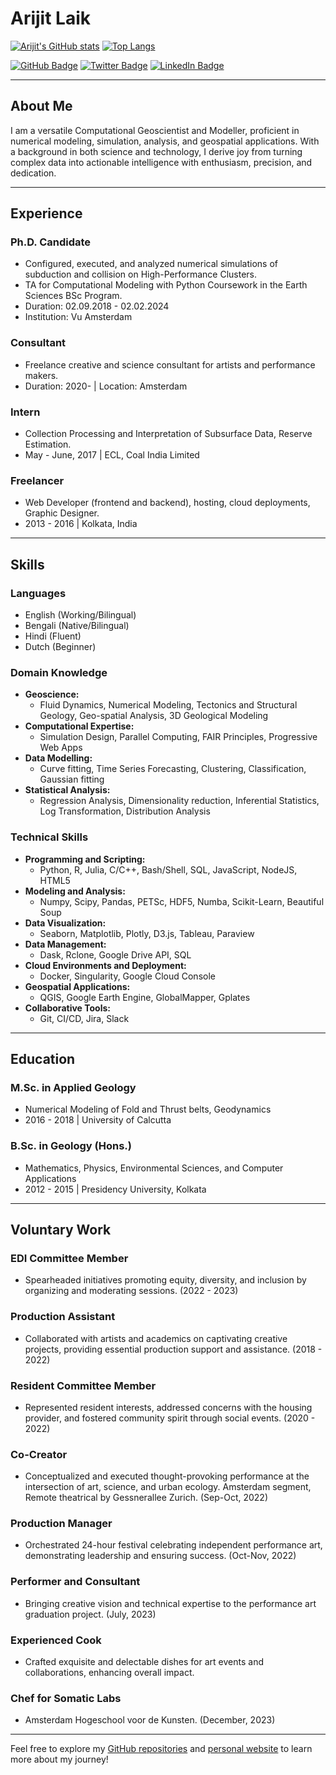 # Arijit Laik
[![Arijit's GitHub stats](https://github-readme-stats.vercel.app/api?username=arijitlaik)](https://github.com/arijitlaik/github-readme-stats)
[![Top Langs](https://github-readme-stats.vercel.app/api/top-langs/?username=arijitlaik)](https://github.com/arijitlaik/github-readme-stats)

[![GitHub Badge](https://img.shields.io/github/followers/arijitlaik?label=Follow&style=social)](https://github.com/arijitlaik)
[![Twitter Badge](https://img.shields.io/twitter/follow/arijit_laik?label=Follow&style=social)](https://twitter.com/arijit_laik)
[![LinkedIn Badge](https://img.shields.io/badge/-Arijit%20Laik-blue?style=flat-square&logo=Linkedin&logoColor=white&link=https://www.linkedin.com/in/arijitlaik/)](https://www.linkedin.com/in/arijitlaik/)

---

## About Me

I am a versatile Computational Geoscientist and Modeller, proficient in numerical modeling, simulation, analysis, and geospatial applications. With a background in both science and technology, I derive joy from turning complex data into actionable intelligence with enthusiasm, precision, and dedication.

---

## Experience

### Ph.D. Candidate
- Configured, executed, and analyzed numerical simulations of subduction and collision on High-Performance Clusters.
- TA for Computational Modeling with Python Coursework in the Earth Sciences BSc Program.
- Duration: 02.09.2018 - 02.02.2024
- Institution: Vu Amsterdam

### Consultant
- Freelance creative and science consultant for artists and performance makers.
- Duration: 2020- | Location: Amsterdam

### Intern
- Collection Processing and Interpretation of Subsurface Data, Reserve Estimation.
- May - June, 2017 | ECL, Coal India Limited

### Freelancer
- Web Developer (frontend and backend), hosting, cloud deployments, Graphic Designer.
- 2013 - 2016 | Kolkata, India

---

## Skills

### Languages
- English (Working/Bilingual)
- Bengali (Native/Bilingual)
- Hindi (Fluent)
- Dutch (Beginner)

### Domain Knowledge
- **Geoscience:**
  - Fluid Dynamics, Numerical Modeling, Tectonics and Structural Geology, Geo-spatial Analysis, 3D Geological Modeling
- **Computational Expertise:**
  - Simulation Design, Parallel Computing, FAIR Principles, Progressive Web Apps
- **Data Modelling:**
  - Curve fitting, Time Series Forecasting, Clustering, Classification, Gaussian fitting
- **Statistical Analysis:**
  - Regression Analysis, Dimensionality reduction, Inferential Statistics, Log Transformation, Distribution Analysis

### Technical Skills
- **Programming and Scripting:**
  - Python, R, Julia, C/C++, Bash/Shell, SQL, JavaScript, NodeJS, HTML5
- **Modeling and Analysis:**
  - Numpy, Scipy, Pandas, PETSc, HDF5, Numba, Scikit-Learn, Beautiful Soup
- **Data Visualization:**
  - Seaborn, Matplotlib, Plotly, D3.js, Tableau, Paraview
- **Data Management:**
  - Dask, Rclone, Google Drive API, SQL
- **Cloud Environments and Deployment:**
  - Docker, Singularity, Google Cloud Console
- **Geospatial Applications:**
  - QGIS, Google Earth Engine, GlobalMapper, Gplates
- **Collaborative Tools:**
  - Git, CI/CD, Jira, Slack

---

## Education

### M.Sc. in Applied Geology
- Numerical Modeling of Fold and Thrust belts, Geodynamics
- 2016 - 2018 | University of Calcutta

### B.Sc. in Geology (Hons.)
- Mathematics, Physics, Environmental Sciences, and Computer Applications
- 2012 - 2015 | Presidency University, Kolkata

---

## Voluntary Work

### EDI Committee Member
- Spearheaded initiatives promoting equity, diversity, and inclusion by organizing and moderating sessions. (2022 - 2023)

### Production Assistant
- Collaborated with artists and academics on captivating creative projects, providing essential production support and assistance. (2018 - 2022)

### Resident Committee Member
- Represented resident interests, addressed concerns with the housing provider, and fostered community spirit through social events. (2020 - 2022)

### Co-Creator
- Conceptualized and executed thought-provoking performance at the intersection of art, science, and urban ecology. Amsterdam segment, Remote theatrical by Gessnerallee Zurich. (Sep-Oct, 2022)

### Production Manager
- Orchestrated 24-hour festival celebrating independent performance art, demonstrating leadership and ensuring success. (Oct-Nov, 2022)

### Performer and Consultant
- Bringing creative vision and technical expertise to the performance art graduation project. (July, 2023)

### Experienced Cook
- Crafted exquisite and delectable dishes for art events and collaborations, enhancing overall impact.

### Chef for Somatic Labs
- Amsterdam Hogeschool voor de Kunsten. (December, 2023)

---

Feel free to explore my [GitHub repositories](https://github.com/arijitlaik) and [personal website](#https://alaik.me) to learn more about my journey!
